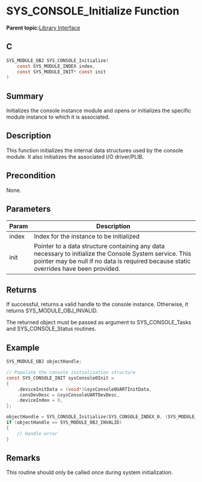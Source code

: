 # SYS\_CONSOLE\_Initialize Function

**Parent topic:**[Library Interface](GUID-4923B60C-900F-4BB5-91B7-CE4CA6ED4059.md)

## C

```c
SYS_MODULE_OBJ SYS_CONSOLE_Initialize(
    const SYS_MODULE_INDEX index,
    const SYS_MODULE_INIT* const init
)
```

## Summary

Initializes the console instance module and opens or initializes the specific module instance to which it is associated.

## Description

This function initializes the internal data structures used by the console<br />module. It also initializes the associated I/O driver/PLIB.

## Precondition

None.

## Parameters

|Param|Description|
|-----|-----------|
|index|Index for the instance to be initialized|
|init|Pointer to a data structure containing any data necessary to initialize the Console System service. This pointer may be null if no data is required because static overrides have been provided.|

## Returns

If successful, returns a valid handle to the console instance. Otherwise, it returns SYS\_MODULE\_OBJ\_INVALID.

The returned object must be passed as argument to SYS\_CONSOLE\_Tasks and SYS\_CONSOLE\_Status routines.

## Example

```c
SYS_MODULE_OBJ objectHandle;

// Populate the console initialization structure
const SYS_CONSOLE_INIT sysConsole0Init =
{
    .deviceInitData = (void*)&sysConsole0UARTInitData,
    .consDevDesc = &sysConsoleUARTDevDesc,
    .deviceIndex = 0,
};

objectHandle = SYS_CONSOLE_Initialize(SYS_CONSOLE_INDEX_0, (SYS_MODULE_INIT *)&sysConsole0Init);
if (objectHandle == SYS_MODULE_OBJ_INVALID)
{
    // Handle error
}
```

## Remarks

This routine should only be called once during system initialization.

